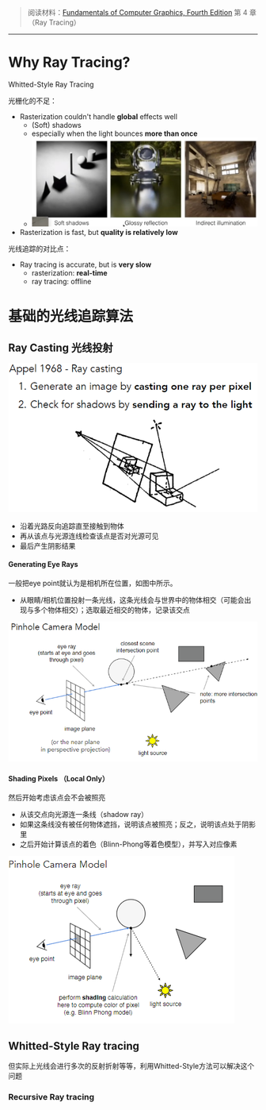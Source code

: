 
> 阅读材料：[Fundamentals of Computer Graphics, Fourth Edition](Fundamentals%20of%20Computer%20Graphics,%20Fourth%20Edition.pdf)
> 第 4 章（Ray Tracing）

---

# Why Ray Tracing?

Whitted-Style Ray Tracing

光栅化的不足：

- Rasterization couldn't handle **global** effects well
  - (Soft) shadows
  - especially when the light bounces **more than once**
  - ![why光线追踪](./img/why光线追踪.png)
- Rasterization is fast, but **quality is relatively low**

光线追踪的对比点：

- Ray tracing is accurate, but is **very slow**
  - rasterization: **real-time**
  - ray tracing: offline

# 基础的光线追踪算法

## Ray Casting 光线投射

![光线投射](./img/光线投射.png)

- 沿着光路反向追踪直至接触到物体
- 再从该点与光源连线检查该点是否对光源可见
- 最后产生阴影结果

#### Generating Eye Rays

一般把eye point就认为是相机所在位置，如图中所示。

- 从眼睛/相机位置投射一条光线，这条光线会与世界中的物体相交（可能会出现与多个物体相交）；选取最近相交的物体，记录该交点

![](img/PinholeCameraModel.png)

#### Shading Pixels （Local Only）

然后开始考虑该点会不会被照亮

- 从该交点向光源连一条线（shadow ray）
- 如果这条线没有被任何物体遮挡，说明该点被照亮；反之，说明该点处于阴影里
- 之后开始计算该点的着色（Blinn-Phong等着色模型），并写入对应像素

![Shading Pixels](img/ShadingPixels.png)

## Whitted-Style Ray tracing

但实际上光线会进行多次的反射折射等等，利用Whitted-Style方法可以解决这个问题

### Recursive Ray tracing








